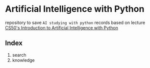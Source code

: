# Artificial Intelligence with Python

repository to save `AI studying with python` records based on lecture [CS50's Introduction to Artificial Intelligence with Python](https://www.edx.org/learn/artificial-intelligence/harvard-university-cs50-s-introduction-to-artificial-intelligence-with-python?utm_source=google&utm_campaign=20631738457&utm_medium=cpc&utm_term=&hsa_acc=7245054034&hsa_cam=20631738457&hsa_grp=149569616050&hsa_ad=676376826368&hsa_src=g&hsa_tgt=dsa-1576237769455&hsa_kw=&hsa_mt=&hsa_net=adwords&hsa_ver=3&gad_source=1&gclid=EAIaIQobChMI2p2-34-CgwMVmGsPAh0JeApZEAAYASAAEgJRhvD_BwE)

## Index

1. search
2. knowledge